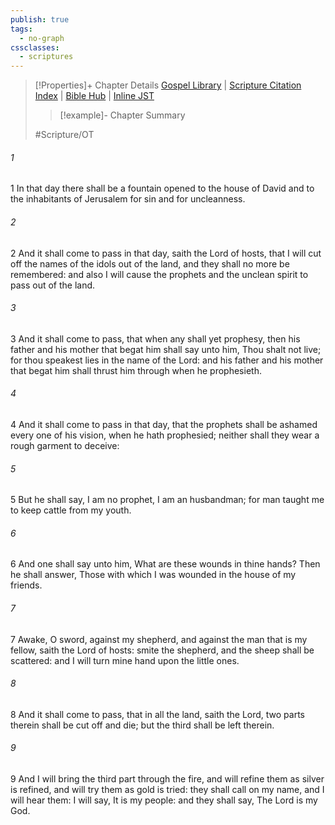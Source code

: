 ```yaml
---
publish: true
tags:
  - no-graph
cssclasses:
  - scriptures
---
```

>[!Properties]+ Chapter Details
>[Gospel Library](https://churchofjesuschrist.org/study/scriptures/ot/zech/13?lang=eng)    |    [Scripture Citation Index](https://scriptures.byu.edu/#08a0d::c08a0d)    |    [Bible Hub](https://biblehub.com/zechariah/13.htm)    |    [Inline JST](https://scripturetoolbox.com/html/ic/Zechariah/13.html)
>>[!example]- Chapter Summary
>> 
> 
>
>#Scripture/OT
###### 1
1 In that day there shall be a fountain opened to the house of David and to the inhabitants of Jerusalem for sin and for uncleanness.
###### 2
2 And it shall come to pass in that day, saith the Lord of hosts, that I will cut off the names of the idols out of the land, and they shall no more be remembered: and also I will cause the prophets and the unclean spirit to pass out of the land.
###### 3
3 And it shall come to pass, that when any shall yet prophesy, then his father and his mother that begat him shall say unto him, Thou shalt not live; for thou speakest lies in the name of the Lord: and his father and his mother that begat him shall thrust him through when he prophesieth.
###### 4
4 And it shall come to pass in that day, that the prophets shall be ashamed every one of his vision, when he hath prophesied; neither shall they wear a rough garment to deceive:
###### 5
5 But he shall say, I am no prophet, I am an husbandman; for man taught me to keep cattle from my youth.
###### 6
6 And one shall say unto him, What are these wounds in thine hands? Then he shall answer, Those with which I was wounded in the house of my friends.
###### 7
7 Awake, O sword, against my shepherd, and against the man that is my fellow, saith the Lord of hosts: smite the shepherd, and the sheep shall be scattered: and I will turn mine hand upon the little ones.
###### 8
8 And it shall come to pass, that in all the land, saith the Lord, two parts therein shall be cut off and die; but the third shall be left therein.
###### 9
9 And I will bring the third part through the fire, and will refine them as silver is refined, and will try them as gold is tried: they shall call on my name, and I will hear them: I will say, It is my people: and they shall say, The Lord is my God.
